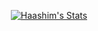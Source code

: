 <div align=center> 

[![Haashim's Stats](https://github-readme-stats.vercel.app/api?username=haashim-ali&show_icons=true&theme=radical)](https://github.com/anuraghazra/github-readme-stats)
  
</div>

<!--
**Inctus/Inctus** is a ✨ _special_ ✨ repository because its `README.md` (this file) appears on your GitHub profile.

Here are some ideas to get you started:

- 🔭 I’m currently working on ...
- 🌱 I’m currently learning ...
- 👯 I’m looking to collaborate on ...
- 🤔 I’m looking for help with ...
- 💬 Ask me about ...
- 📫 How to reach me: ...
- 😄 Pronouns: ...
- ⚡ Fun fact: ...
-->
